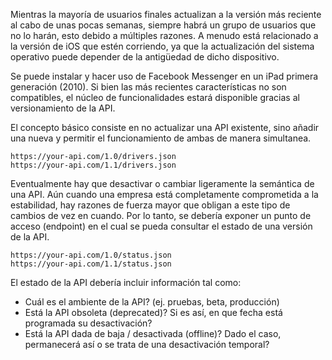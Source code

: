 Mientras la mayoría de usuarios finales actualizan a la versión más reciente al cabo de unas pocas semanas, siempre habrá un grupo de usuarios que no lo harán, esto debido a múltiples razones. A menudo está relacionado a la versión de iOS que estén corriendo, ya que la actualización del sistema operativo puede depender de la antigüedad de dicho dispositivo.

Se puede instalar y hacer uso de Facebook Messenger en un iPad primera generación (2010). Si bien las más recientes características no son compatibles, el núcleo de funcionalidades estará disponible gracias al versionamiento de la API.

El concepto básico consiste en no actualizar una API existente, sino añadir una nueva y permitir el funcionamiento de ambas de manera simultanea.

```
https://your-api.com/1.0/drivers.json
https://your-api.com/1.1/drivers.json
```

Eventualmente hay que desactivar o cambiar ligeramente la semántica de una API. Aún cuando una empresa está completamente comprometida a la estabilidad, hay razones de fuerza mayor que obligan a este tipo de cambios de vez en cuando. Por lo tanto, se debería exponer un punto de acceso (endpoint) en el cual se pueda consultar el estado de una versión de la API.

```
https://your-api.com/1.0/status.json
https://your-api.com/1.1/status.json
```


El estado de la API debería incluir información tal como:

 - Cuál es el ambiente de la API? (ej. pruebas, beta, producción)
 - Está la API obsoleta (deprecated)? Si es así, en que fecha está programada su desactivación?
 - Está la API dada de baja / desactivada (offline)? Dado el caso, permanecerá así o se trata de una desactivación temporal?
